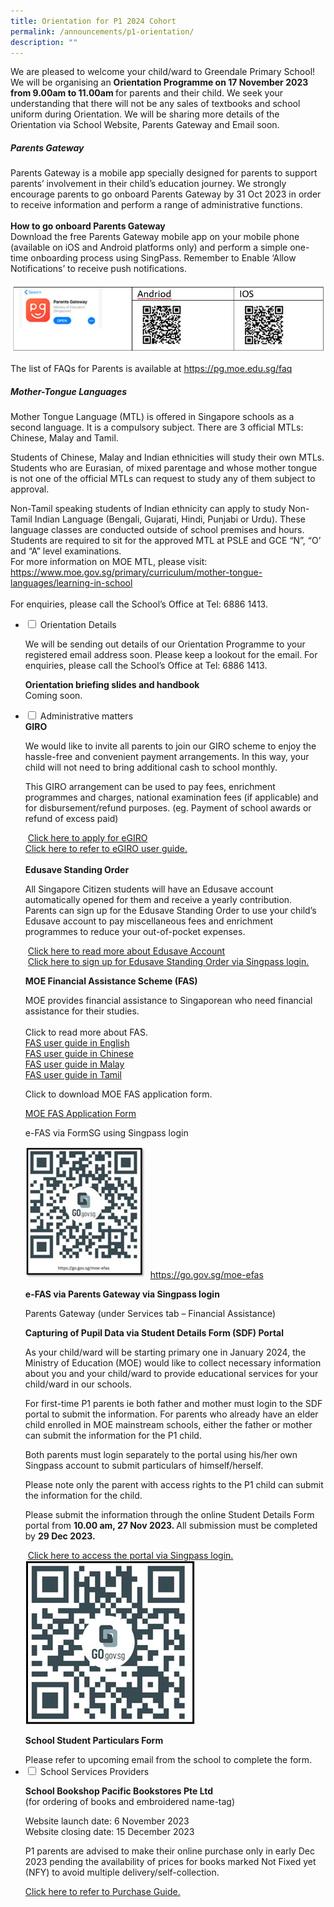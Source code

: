```yaml
---
title: Orientation for P1 2024 Cohort
permalink: /announcements/p1-orientation/
description: ""
---
```

We are pleased to welcome your child/ward to Greendale Primary School! We will be organising an <b>Orientation Programme on 17 November 2023 from 9.00am to 11.00am </b> for parents and their child. We seek your understanding that there will not be any sales of textbooks and school uniform during Orientation.
We will be sharing more details of the Orientation via School Website, Parents Gateway and Email soon.

##### Parents Gateway

Parents Gateway is a mobile app specially designed for parents to support parents’ involvement in their child’s education journey. We strongly encourage parents to go onboard Parents Gateway by 31 Oct 2023 in order to receive information and perform a range of administrative functions. <br><br>
<b>How to go onboard Parents Gateway</b>
<br>
Download the free Parents Gateway mobile app on your mobile phone (available on iOS and Android platforms only) and perform a simple one-time onboarding process using SingPass. Remember to Enable ‘Allow Notifications’ to receive push notifications.
<br><br>
<img src="/images/Annoucements/parents%20gateway.jpg" alt="parents gateway">

The list of FAQs for Parents is available at  <a href="https://pg.moe.edu.sg/faq">https://pg.moe.edu.sg/faq</a>
<br>
##### 	Mother-Tongue Languages
<p>
Mother Tongue Language (MTL) is offered in Singapore schools as a second language. It is a compulsory subject. There are 3 official MTLs: Chinese, Malay and Tamil.
</p>
<p>
Students of Chinese, Malay and Indian ethnicities will study their own MTLs.
Students who are Eurasian, of mixed parentage and whose mother tongue is not one of the official MTLs can request to study any of them subject to approval.
</p>
<p>
	Non-Tamil speaking students of Indian ethnicity can apply to study Non-Tamil Indian Language (Bengali, Gujarati, Hindi, Punjabi or Urdu). These language classes are conducted outside of school premises and hours. Students are required to sit for the approved MTL at PSLE and GCE “N”, “O’ and “A” level examinations.
<br>
For more information on MOE MTL, please visit: <a href="https://www.moe.gov.sg/primary/curriculum/mother-tongue-languages/learning-in-school">https://www.moe.gov.sg/primary/curriculum/mother-tongue-languages/learning-in-school</a>
<br><br>
For enquiries, please call the School’s Office at Tel: 6886 1413.
<br>
</p><ul class="jekyllcodex_accordion">
<li><input id="accordion1" type="checkbox">  
<label for="accordion1">Orientation Details</label><div>
<p>We will be sending out details of our Orientation Programme to your registered email address soon. Please keep a lookout for the email. For enquiries, please call the School’s Office at Tel: 6886 1413.
</p> 
<p> 
<b>Orientation briefing slides and handbook</b>
<br>Coming soon.
</p>
</div></li> 

<li><input id="accordion2" type="checkbox">  
<label for="accordion2">Administrative matters</label><div>  
<b> GIRO</b>
<p>
We would like to invite all parents to join our GIRO scheme to enjoy the hassle-free and convenient payment arrangements. In this way, your child will not need to bring additional cash to school monthly.</p>
<p>
This GIRO arrangement can be used to pay fees, enrichment programmes and charges, national examination fees (if applicable) and for disbursement/refund purposes. (eg. Payment of school awards or refund of excess paid)
</p> 
&nbsp;<a href="https://www.moe.gov.sg/financial-matters/fees/egiro">Click here to apply for eGIRO</a>&nbsp;
<br>
<a href="/files/Announcements/eGiro%20user%20guide.pdf" target="_blank">Click here to refer to eGIRO user guide.</a>
<br>
<br><b>Edusave Standing Order</b>
<p>
All Singapore Citizen students will have an Edusave account automatically opened for them and receive a yearly contribution. Parents can sign up for the Edusave Standing Order to use your child’s Edusave account to pay miscellaneous fees and enrichment programmes to reduce your out-of-pocket expenses.</p>
&nbsp;<a href="https://www.moe.gov.sg/financial-matters/edusave-account">Click here to read more about Edusave Account</a>&nbsp;
<br>	
&nbsp;<a href="https://form.gov.sg/5be24a1bb3f842000fdc4e59">Click here to sign up for Edusave Standing Order via Singpass login.</a>&nbsp;
<p>
<b>MOE Financial Assistance Scheme (FAS)</b>
</p>
MOE provides financial assistance to Singaporean who need financial assistance for their studies.
<br><br>
Click to read more about FAS.
<br>
<a href="/files/Announcements/Fas%20EL.pdf" target="_blank">FAS user guide in English</a>
<br>
<a href="/files/Announcements/Fas%20CL.pdf" target="_blank">FAS user guide in Chinese</a>
<br>
<a href="/files/Announcements/Fas%20ML.pdf" target="_blank">FAS user guide in Malay</a>
<br>
<a href="/files/Announcements/Fas%20TL.pdf" target="_blank">FAS user guide in Tamil</a>
<p>
Click to download MOE FAS application form.</p>	
<a href="/files/Announcements/Moe%20fas%20application.pdf" target="_blank">MOE FAS Application Form</a>
<br>
<p>e-FAS via FormSG using Singpass login</p>
<img src="/images/Annoucements/qrefas.jpg" alt="qrefas">
&nbsp;<a href="https://go.gov.sg/moe-efas">https://go.gov.sg/moe-efas</a>&nbsp;
<p>
	<b>e-FAS via Parents Gateway via Singpass login</b>
</p>Parents Gateway (under Services tab – Financial Assistance)
	<p>
		<b>Capturing of Pupil Data via Student Details Form (SDF) Portal</b>
	</p>
	<p>
		As your child/ward will be starting primary one in January 2024, the Ministry of Education (MOE) would like to collect necessary information about you and your child/ward to provide educational services for your child/ward in our schools.
	</p>
	<p>
		For first-time P1 parents ie both father and mother must login to the SDF portal to submit the information. For parents who already have an elder child enrolled in MOE mainstream schools, either the father or mother can submit the information for the P1 child. 
	</p>
	<p>
		Both parents must login separately to the portal using his/her own Singpass account to submit particulars of himself/herself.
	</p>
	<p>
		Please note only the parent with access rights to the P1 child can submit the information for the child.
	</p>
	<p>
		Please submit the information through the online Student Details Form portal from <b> 10.00 am, 27 Nov 2023. </b> All submission must be completed by <b> 29 Dec 2023.</b>
	</p>
	&nbsp;<a href="https://pg.moe.edu.sg/forms/sdf">Click here to access the portal via Singpass login.</a>&nbsp;
	<br>
	<img src="/images/Annoucements/qrpgportal.jpg" alt="qrpgportal">
	<p>
		<b>School Student Particulars Form</b>
	</p>
	Please refer to upcoming email from the school to complete the form.
</div></li> 

<li><input id="accordion3" type="checkbox">  
<label for="accordion3">School Services Providers</label><div>  
	<p><b>School Bookshop Pacific Bookstores Pte Ltd</b>
		<br>(for ordering of books and embroidered name-tag)</p>
  Website launch date: 6 November 2023
	<br>
	Website closing date: 15 December 2023
<p>
P1 parents are advised to make their online purchase only in early Dec 2023 pending the availability of prices for books marked Not Fixed yet (NFY) to avoid multiple delivery/self-collection.
</p>	
<a href="/files/Announcements/pbpurchaseguide.pdf" target="_blank">Click here to refer to Purchase Guide.</a>
	
</div></li>  
	
</ul>
